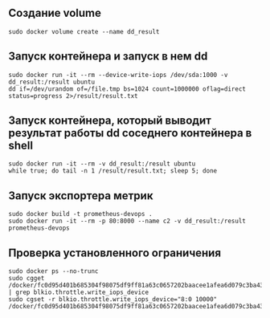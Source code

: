 ## Создание volume
```
sudo docker volume create --name dd_result
```

## Запуск контейнера и запуск в нем dd
```
sudo docker run -it --rm --device-write-iops /dev/sda:1000 -v dd_result:/result ubuntu
dd if=/dev/urandom of=/file.tmp bs=1024 count=1000000 oflag=direct status=progress 2>/result/result.txt
```

## Запуск контейнера, который выводит результат работы dd соседнего контейнера в shell
```
sudo docker run -it --rm -v dd_result:/result ubuntu
while true; do tail -n 1 /result/result.txt; sleep 5; done
```

## Запуск экспортера метрик
```
sudo docker build -t prometheus-devops .
sudo docker run -it --rm -p 80:8000 --name c2 -v dd_result:/result prometheus-devops
```

## Проверка установленного ограничения
```
sudo docker ps --no-trunc
sudo cgget /docker/fc0d95d401b685304f98075df9ff81a63c0657202baacee1afea6d079c3ba437 | grep blkio.throttle.write_iops_device
sudo cgset -r blkio.throttle.write_iops_device="8:0 10000" /docker/fc0d95d401b685304f98075df9ff81a63c0657202baacee1afea6d079c3ba437
```
